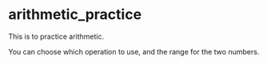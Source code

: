 # arithmetic_practice

This is to practice arithmetic.

You can choose which operation to use, and the range for the two numbers.
